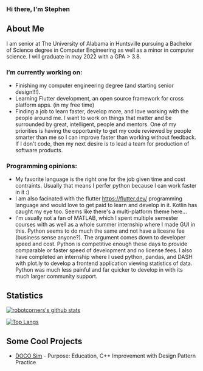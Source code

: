 ### Hi there, I'm Stephen

## About Me
I am senior at The University of Alabama in Huntsville pursuing a Bachelor of Science degree in Computer Engineering as well as a minor in computer science. I will graduate in may 2022 with a GPA > 3.8.

### I’m currently working on: 
- Finishing my computer engineering degree (and starting senior design!!!).
- Learning Flutter development, an open source framework for cross platform apps. (in my free time)
- Finding a job to learn faster, develop more, and love working with the people around me. I want to work on things that matter and be surrounded by great, intelligent, people and mentors. One of my priorities is having the opportunity to get my code reviewed by people smarter than me so I can improve faster than working without feedback. If I don't code, then my next desire is to lead a team for production of software products.

### Programming opinions:
- My favorite language is the right one for the job given time and cost contraints. Usually that means I perfer python because I can work faster in it :)
- I am also facinated with the flutter https://flutter.dev/ programming language and would love to get paid to learn and develop in it. Kotlin has caught my eye too. Seems like there's a multi-platform theme here... 
- I'm usually not a fan of MATLAB, which I spent multiple semester courses with as well as a whole summer internship where I made GUI in this. Python seems to do much the same and not have a licesne fee (business sense anyone?). The argument comes down to developer speed and cost. Python is competitive enough these days to provide comparable or faster speed of development and no license fees. I also have completed an internship where I used python, pandas, and DASH with plot.ly to develop a frontend application viewing statistics of data. Python was much less painful and far quicker to develop in with its much larger community support.

## Statistics
[![robotcorners's github stats](https://github-readme-stats.vercel.app/api?username=robotcorner&theme=default)](https://github.com/anuraghazra/github-readme-stats)

[![Top Langs](https://github-readme-stats.vercel.app/api/top-langs/?username=robotcorner&theme=default&layout=compact)](https://github.com/anuraghazra/github-readme-stats)

## Some Cool Projects
- [DOCO Sim](https://github.com/robotcorner/CS-307-DOCO-SIM-Semester-Project-Cpp#readme) - Purpose: Education, C++ Improvement with Design Pattern Practice
